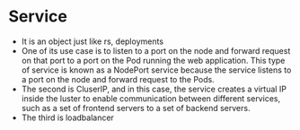 # Service

- It is an object just like rs, deployments
- One of its use case is to listen to a port on the node and forward request on that port to a port on the Pod running the web application. This type of service is known as a NodePort service because the service listens to a port 
on the node and forward request to the Pods.
- The second is CluserIP, and in this case, the service creates a virtual IP inside the luster to enable communication between different services, such as a set of frontend servers
to a set of backend servers.
- The third is loadbalancer
